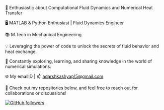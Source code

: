 🔬 Enthusiastic about Computational Fluid Dynamics and Numerical Heat Transfer

🖥️ MATLAB & Python Enthusiast | Fluid Dynamics Engineer 

📚 M.Tech in Mechanical Engineering 

💡 Leveraging the power of code to unlock the secrets of fluid behavior and heat exchange.

🔧 Constantly exploring, learning, and sharing knowledge in the world of numerical simulations.

🌐 My emailID | 📫 adarshkashyap15@gmail.com

📖 Check out my repositories below, and feel free to reach out for collaborations or discussions!

[![GitHub followers](https://img.shields.io/github/followers/adarshkashyap15?label=Follow&style=social)](https://github.com/adarshkashyap15)

